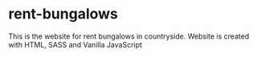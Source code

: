 # rent-bungalows

This is the website for rent bungalows in countryside.
Website is created with HTML, SASS and Vanilla JavaScript
